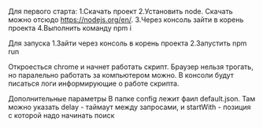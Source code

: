 Для первого старта:
1.Скачать проект
2.Установить node. Скачать можно отсюдо https://nodejs.org/en/.
3.Через консоль зайти в корень проекта
4.Выполнить команду npm i

Для запуска
1.Зайти через консоль в корень проекта
2.Запустить npm run

Откроесться chrome и начнет работать скрипт. Браузер нельзя трогать, но паралельно работать за компьютером можно.
В консоли будут писаться логи информирующие о работе скрипта.

Дополнительные параметры
В папке config лежит фаил default.json.
Там можно указать delay - таймаут между запросами,
и startWith - позиция с которой надо начинать поиск